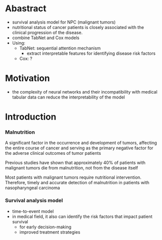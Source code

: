 
# Abastract
+ survival analysis model for NPC (malignant tumors)
+ nutritional status of cancer patients is closely associated with the clinical progression of the disease.
+ combine TabNet and Cox models
+ Using:
	+ TabNet: sequential attention mechanism
		+ extract interpretable features for identifying disease risk factors
	+ Cox: ?

# Motivation
+ the complexity of neural networks and their incompatibility with medical tabular data can reduce the interpretability of the model

# Introduction
### Malnutrition 
A significant factor in the occurrence and development of tumors, affecting the entire course of cancer and serving as the primary negative factor for the adverse clinical outcomes of tumor patients

Previous studies have shown that approximately 40% of patients with malignant tumors die from malnutrition, not from the disease itself

Most patients with malignant tumors require nutritional intervention. Therefore, timely and accurate detection of malnutrition in patients with nasopharyngeal carcinoma

### Survival analysis model
+ time-to-event model
+ in medical field, it also can identify the risk factors that impact patient survival
	+ for early decision-making
	+ improved treatment strategies
##### 